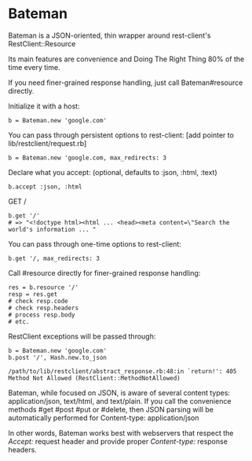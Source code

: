 Bateman
=======
Bateman is a JSON-oriented, thin wrapper around rest-client's RestClient::Resource

Its main features are convenience and Doing The Right Thing 80% of the time every time.

If you need finer-grained response handling, just call Bateman#resource directly.

Initialize it with a host:

    b = Bateman.new 'google.com'

You can pass through persistent options to rest-client: [add pointer to lib/restclient/request.rb]

    b = Bateman.new 'google.com, max_redirects: 3

Declare what you accept: (optional, defaults to :json, :html, :text)

    b.accept :json, :html

GET /

    b.get '/'
    # => "<!doctype html><html ... <head><meta content=\"Search the world's information ... "

You can pass through one-time options to rest-client:

    b.get '/, max_redirects: 3

Call #resource directly for finer-grained response handling:

    res = b.resource '/'
    resp = res.get
    # check resp.code
    # check resp.headers
    # process resp.body
    # etc.

RestClient exceptions will be passed through:

    b = Bateman.new 'google.com'
    b.post '/', Hash.new.to_json

    /path/to/lib/restclient/abstract_response.rb:48:in `return!': 405 Method Not Allowed (RestClient::MethodNotAllowed)

Bateman, while focused on JSON, is aware of several content types: application/json, text/html, and text/plain.  If you call the convenience methods #get #post #put or #delete, then JSON parsing will be automatically performed for Content-type: application/json

In other words, Bateman works best with webservers that respect the *Accept:* request header and provide proper *Content-type:* response headers.
